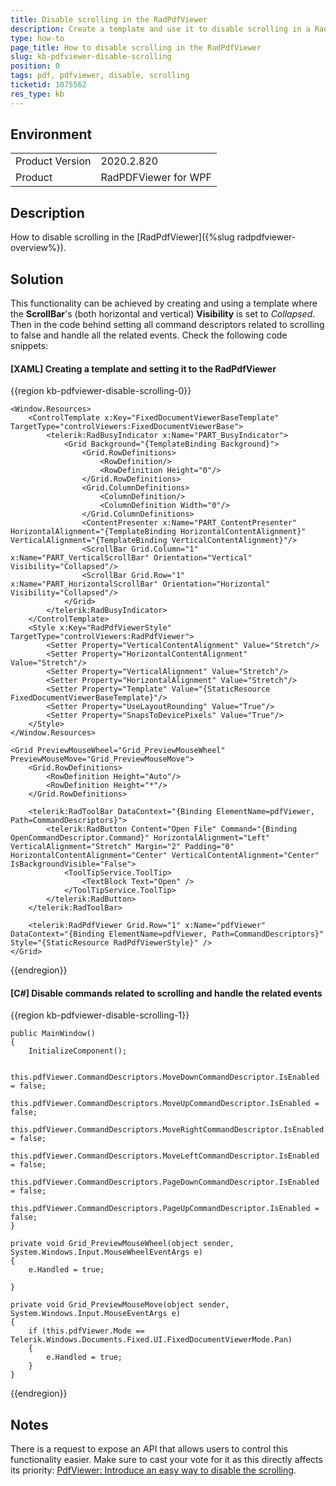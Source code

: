 ```yaml
---
title: Disable scrolling in the RadPdfViewer
description: Create a template and use it to disable scrolling in a RadPdfViewer.
type: how-to
page_title: How to disable scrolling in the RadPdfViewer
slug: kb-pdfviewer-disable-scrolling
position: 0
tags: pdf, pdfviewer, disable, scrolling
ticketid: 1075562
res_type: kb
---
```


## Environment

<table>
    <tbody>
	    <tr>
	    	<td>Product Version</td>
	    	<td>2020.2.820</td>
	    </tr>
	    <tr>
            <td>Product</td>
            <td>RadPDFViewer for WPF</td>
	    </tr>
    </tbody>
</table>

## Description

How to disable scrolling in the [RadPdfViewer]({%slug radpdfviewer-overview%}).

## Solution

This functionality can be achieved by creating and using a template where the **ScrollBar**'s (both horizontal and vertical) **Visibility** is set to _Collapsed_. Then in the code behind setting all command descriptors related to scrolling to false and handle all the related events. Check the following code snippets:

#### __[XAML]__ Creating a template and setting it to the RadPdfViewer
{{region kb-pdfviewer-disable-scrolling-0}}

	<Window.Resources>
        <ControlTemplate x:Key="FixedDocumentViewerBaseTemplate" TargetType="controlViewers:FixedDocumentViewerBase">
            <telerik:RadBusyIndicator x:Name="PART_BusyIndicator">
                <Grid Background="{TemplateBinding Background}">
                    <Grid.RowDefinitions>
                        <RowDefinition/>
                        <RowDefinition Height="0"/>
                    </Grid.RowDefinitions>
                    <Grid.ColumnDefinitions>
                        <ColumnDefinition/>
                        <ColumnDefinition Width="0"/>
                    </Grid.ColumnDefinitions>
                    <ContentPresenter x:Name="PART_ContentPresenter" HorizontalAlignment="{TemplateBinding HorizontalContentAlignment}" VerticalAlignment="{TemplateBinding VerticalContentAlignment}"/>
                    <ScrollBar Grid.Column="1" x:Name="PART_VerticalScrollBar" Orientation="Vertical" Visibility="Collapsed"/>
                    <ScrollBar Grid.Row="1" x:Name="PART_HorizontalScrollBar" Orientation="Horizontal" Visibility="Collapsed"/>
                </Grid>
            </telerik:RadBusyIndicator>
        </ControlTemplate>
        <Style x:Key="RadPdfViewerStyle" TargetType="controlViewers:RadPdfViewer">
            <Setter Property="VerticalContentAlignment" Value="Stretch"/>
            <Setter Property="HorizontalContentAlignment" Value="Stretch"/>
            <Setter Property="VerticalAlignment" Value="Stretch"/>
            <Setter Property="HorizontalAlignment" Value="Stretch"/>
            <Setter Property="Template" Value="{StaticResource FixedDocumentViewerBaseTemplate}"/>
            <Setter Property="UseLayoutRounding" Value="True"/>
            <Setter Property="SnapsToDevicePixels" Value="True"/>
        </Style>
    </Window.Resources>

    <Grid PreviewMouseWheel="Grid_PreviewMouseWheel" PreviewMouseMove="Grid_PreviewMouseMove">
        <Grid.RowDefinitions>
            <RowDefinition Height="Auto"/>
            <RowDefinition Height="*"/>
        </Grid.RowDefinitions>

        <telerik:RadToolBar DataContext="{Binding ElementName=pdfViewer, Path=CommandDescriptors}">
            <telerik:RadButton Content="Open File" Command="{Binding OpenCommandDescriptor.Command}" HorizontalAlignment="Left" VerticalAlignment="Stretch" Margin="2" Padding="0" HorizontalContentAlignment="Center" VerticalContentAlignment="Center" IsBackgroundVisible="False">
                <ToolTipService.ToolTip>
                    <TextBlock Text="Open" />
                </ToolTipService.ToolTip>
            </telerik:RadButton>
        </telerik:RadToolBar>

        <telerik:RadPdfViewer Grid.Row="1" x:Name="pdfViewer" DataContext="{Binding ElementName=pdfViewer, Path=CommandDescriptors}" Style="{StaticResource RadPdfViewerStyle}" />
    </Grid>
{{endregion}}

#### __[C#]__ Disable commands related to scrolling and handle the related events
{{region kb-pdfviewer-disable-scrolling-1}}

    public MainWindow()
    {
        InitializeComponent();
        
        this.pdfViewer.CommandDescriptors.MoveDownCommandDescriptor.IsEnabled = false;
        this.pdfViewer.CommandDescriptors.MoveUpCommandDescriptor.IsEnabled = false;
        this.pdfViewer.CommandDescriptors.MoveRightCommandDescriptor.IsEnabled = false;
        this.pdfViewer.CommandDescriptors.MoveLeftCommandDescriptor.IsEnabled = false;
        this.pdfViewer.CommandDescriptors.PageDownCommandDescriptor.IsEnabled = false;
        this.pdfViewer.CommandDescriptors.PageUpCommandDescriptor.IsEnabled = false;
    }

    private void Grid_PreviewMouseWheel(object sender, System.Windows.Input.MouseWheelEventArgs e)
    {
        e.Handled = true;

    }

    private void Grid_PreviewMouseMove(object sender, System.Windows.Input.MouseEventArgs e)
    {
        if (this.pdfViewer.Mode == Telerik.Windows.Documents.Fixed.UI.FixedDocumentViewerMode.Pan)
        {
            e.Handled = true;
        }
    }
{{endregion}}

## Notes

There is a request to expose an API that allows users to control this functionality easier. Make sure to cast your vote for it as this directly affects its priority: [PdfViewer: Introduce an easy way to disable the scrolling](https://feedback.telerik.com/wpf/1353861-pdfviewer-introduce-an-easy-way-to-disable-the-scrolling).
